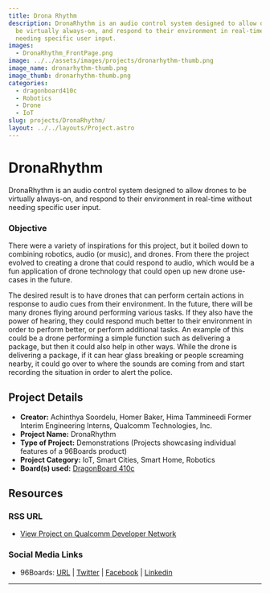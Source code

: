 ```yaml
---
title: Drona Rhythm
description: DronaRhythm is an audio control system designed to allow drones to
  be virtually always-on, and respond to their environment in real-time without
  needing specific user input.
images:
  - DronaRhythm_FrontPage.png
image: ../../assets/images/projects/dronarhythm-thumb.png
image_name: dronarhythm-thumb.png
image_thumb: dronarhythm-thumb.png
categories:
  - dragonboard410c
  - Robotics
  - Drone
  - IoT
slug: projects/DronaRhythm/
layout: ../../layouts/Project.astro
---
```

# DronaRhythm

DronaRhythm is an audio control system designed to allow drones to be virtually always-on, and respond to their environment in real-time without needing specific user input.

### Objective

There were a variety of inspirations for this project, but it boiled down to combining robotics, audio (or music), and drones. From there the project evolved to creating a drone that could respond to audio, which would be a fun application of drone technology that could open up new drone use-cases in the future.

The desired result is to have drones that can perform certain actions in response to audio cues from their environment. In the future, there will be many drones flying around performing various tasks. If they also have the power of hearing, they could respond much better to their environment in order to perform better, or perform additional tasks. An example of this could be a drone performing a simple function such as delivering a package, but then it could also help in other ways. While the drone is delivering a package, if it can hear glass breaking or people screaming nearby, it could go over to where the sounds are coming from and start recording the situation in order to alert the police.

## Project Details

- **Creator:** Achinthya Soordelu, Homer Baker, Hima Tammineedi Former Interim Engineering Interns, Qualcomm Technologies, Inc.
- **Project Name:** DronaRhythm
- **Type of Project:** Demonstrations (Projects showcasing individual features of a 96Boards product)
- **Project Category:** IoT, Smart Cities, Smart Home, Robotics
- **Board(s) used:** [DragonBoard 410c](https://www.96boards.org/product/dragonboard410c/)

## Resources

### RSS URL

- [View Project on Qualcomm Developer Network](https://developer.qualcomm.com/project/dronarhythm)

### Social Media Links

- 96Boards: [URL](https://www.96boards.org/) &#124; [Twitter](https://twitter.com/96boards) &#124; [Facebook](https://www.facebook.com/96Boards) &#124; [Linkedin](https://www.linkedin.com/company/{{site.linkedin_username}}/)

***
